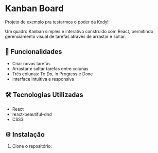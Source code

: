 # Kanban Board

Projeto de exemplo pra testarmos o poder da Kody!

Um quadro Kanban simples e interativo construído com React, permitindo gerenciamento visual de tarefas através de arrastar e soltar.

## 🚀 Funcionalidades

- Criar novas tarefas
- Arrastar e soltar tarefas entre colunas
- Três colunas: To Do, In Progress e Done
- Interface intuitiva e responsiva

## 🛠️ Tecnologias Utilizadas

- React
- react-beautiful-dnd
- CSS3

## ⚙️ Instalação

1. Clone o repositório: 